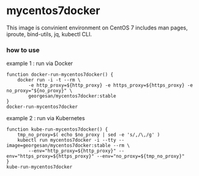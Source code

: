 # mycentos7docker

This image is convinient environment on CentOS 7
includes man pages, iproute, bind-utils, jq, kubectl CLI.

### how to use

example 1 : run via Docker

```
function docker-run-mycentos7docker() {
    docker run -i -t --rm \
        -e http_proxy=${http_proxy} -e https_proxy=${https_proxy} -e no_proxy="${no_proxy}" \
        georgesan/mycentos7docker:stable
}
docker-run-mycentos7docker
```

example 2 : run via Kubernetes

```
function kube-run-mycentos7docker() {
    tmp_no_proxy=$( echo $no_proxy | sed -e 's/,/\,/g' )
    kubectl run mycentos7docker -i --tty --image=georgesan/mycentos7docker:stable --rm \
        --env="http_proxy=${http_proxy}" --env="https_proxy=${https_proxy}" --env="no_proxy=${tmp_no_proxy}"
}
kube-run-mycentos7docker
```
